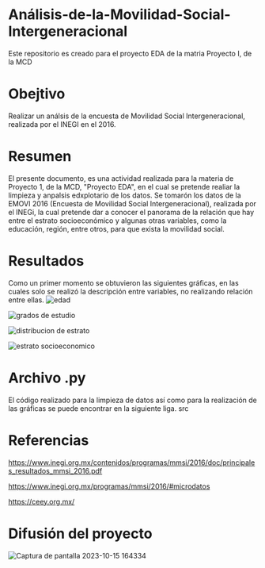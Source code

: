 # Análisis-de-la-Movilidad-Social-Intergeneracional
Este repositorio es creado para el proyecto EDA de la matria Proyecto I, de la MCD 
# Obejtivo 
Realizar un análsis de la encuesta de Movilidad Social Intergeneracional, realizada por el INEGI en el 2016. 
# Resumen 
El presente documento, es una actividad realizada para la materia de Proyecto 1, de la MCD, "Proyecto EDA", en el cual se pretende realiar la limpieza y anpalsis edxplotario de los datos. 
Se tomarón los datos de la EMOVI 2016 (Encuesta de Movilidad Social Intergeneracional), realizada por el INEGi, la cual pretende dar a conocer el panorama de la relación que hay entre el estrato socioeconómico y algunas otras variables, como la educación, región, entre otros, para que exista la movilidad social. 
# Resultados 
Como un primer momento se obtuvieron las siguientes gráficas, en las cuales solo se realizó la descripción entre variables, no realizando relación entre ellas. 
![edad](https://github.com/ReynaViviana/An-lsis-de-la-Movilidad-Social-Intergeneracional/assets/128557812/a66213f4-168f-4e0d-ab80-cbeb0a3d5788)

![grados de estudio](https://github.com/ReynaViviana/An-lsis-de-la-Movilidad-Social-Intergeneracional/assets/128557812/d9b58765-30da-40cc-be84-95889fdab845)

![distribucion de estrato](https://github.com/ReynaViviana/An-lsis-de-la-Movilidad-Social-Intergeneracional/assets/128557812/c763003f-055d-401d-8aab-44bd282a785e)

![estrato socioeconomico](https://github.com/ReynaViviana/An-lsis-de-la-Movilidad-Social-Intergeneracional/assets/128557812/f0f1ec8a-3f58-4653-bbca-6a093a6a120f)

# Archivo .py 

El código realizado para la limpieza de datos así como para la realización de las gráficas se puede encontrar en la siguiente liga. src

# Referencias 

https://www.inegi.org.mx/contenidos/programas/mmsi/2016/doc/principales_resultados_mmsi_2016.pdf


https://www.inegi.org.mx/programas/mmsi/2016/#microdatos

https://ceey.org.mx/

# Difusión del proyecto 
![Captura de pantalla 2023-10-15 164334](https://github.com/ReynaViviana/An-lsis-de-la-Movilidad-Social-Intergeneracional/assets/128557812/0f378690-0cdb-4e9f-98a2-5c759fc7d05f)



